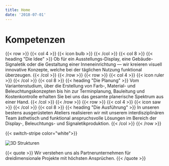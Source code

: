 ```yaml
---
title: Home
date: '2018-07-01'
---
```

# Kompetenzen

{{< row >}}
    {{< col 4 >}}
        {{< icon bulb >}}
    {{< /col >}}
    {{< col 8 >}}
        {{< heading "Die Idee" >}}
        Ob für ein Ausstellungs-Display, eine Gebäude-Signaletik oder die Gestaltung einer Inneneinrichtung — wir kreieren visuell innovative Konzepte, welche bei der täglichen Nutzung funktional überzeugen.
    {{< /col >}}
{{< /row >}}
{{< row >}}
    {{< col 4 >}}
        {{< icon ruler >}}
    {{< /col >}}
    {{< col 8 >}}
        {{< heading "Die Planung" >}}
        Vom Variantenstudium, über die Erstellung von Farb-, Material- und Beleuchtungskonzepten bis hin zur Terminplanung, Bauleitung und Kostenkontrolle erhalten Sie bei uns das gesamte planerische Spektrum aus einer Hand.
    {{< /col >}}
{{< /row >}}
{{< row >}}
    {{< col 4 >}}
        {{< icon saw >}}
    {{< /col >}}
    {{< col 8 >}}
        {{< heading "Die Ausführung" >}}
        In unseren bestens ausgerüsteten Ateliers realisieren wir mit unserem interdisziplinären Team ästhetisch und funktional anspruchsvolle Lösungen im Bereich der Display-, Beleuchtungs- und Signaletikproduktion.
    {{< /col >}}
{{< /row >}}

{{< switch-stripe color="white">}}

<img src="https://www.cchobby.com/media/catalog/product/cache/14/image/9df78eab33525d08d6e5fb8d27136e95/5/9/59228_1.jpg" alt="3D Strukturen">

{{< quote >}}
    Wir verstehen uns als Partnerunternehmen für dreidimensionale Projekte mit höchsten Ansprüchen.
{{< /quote >}}
